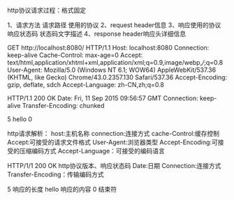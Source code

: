 http协议请求过程：格式固定

1、请求方法 请求路径 使用的协议
2、request header信息
3、响应使用的协议 响应状态码 状态码文字描述
4、response header响应头详细信息

GET http://localhost:8080/ HTTP/1.1
Host: localhost:8080
Connection: keep-alive
Cache-Control: max-age=0
Accept: text/html,application/xhtml+xml,application/xml;q=0.9,image/webp,*/*;q=0.8
User-Agent: Mozilla/5.0 (Windows NT 6.1; WOW64) AppleWebKit/537.36 (KHTML, like Gecko) Chrome/43.0.2357.130 Safari/537.36
Accept-Encoding: gzip, deflate, sdch
Accept-Language: zh-CN,zh;q=0.8

HTTP/1.1 200 OK
Date: Fri, 11 Sep 2015 09:56:57 GMT
Connection: keep-alive
Transfer-Encoding: chunked

5
hello
0

http请求解析：
host:主机名称
connection:连接方式
cache-Control:缓存控制
Accept:可接受的请求文件格式
User-Agent:浏览器类型
Accept-Encoding:可接受的压缩编码方式
Accept-Language：可接受的编码语言

HTTP/1/1 200 OK  http协议版本、响应状态码
Date:日期
Connection:连接方式
Transfer-Encoding：传输编码方式

5 响应的长度
hello 响应的内容
0 结束符
